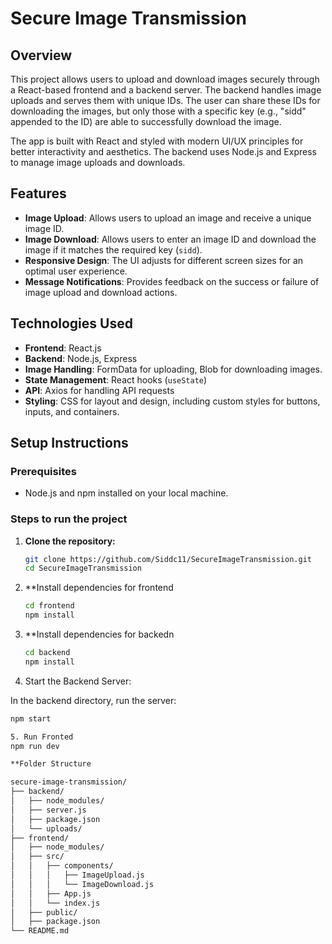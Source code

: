 # Secure Image Transmission

## Overview

This project allows users to upload and download images securely through a React-based frontend and a backend server. 
The backend handles image uploads and serves them with unique IDs. The user can share these IDs for downloading the images,
but only those with a specific key (e.g., "sidd" appended to the ID) are able to successfully download the image.

The app is built with React and styled with modern UI/UX principles for better interactivity and aesthetics. 
The backend uses Node.js and Express to manage image uploads and downloads.

## Features

- **Image Upload**: Allows users to upload an image and receive a unique image ID.
- **Image Download**: Allows users to enter an image ID and download the image if it matches the required key (`sidd`).
- **Responsive Design**: The UI adjusts for different screen sizes for an optimal user experience.
- **Message Notifications**: Provides feedback on the success or failure of image upload and download actions.

## Technologies Used

- **Frontend**: React.js
- **Backend**: Node.js, Express
- **Image Handling**: FormData for uploading, Blob for downloading images.
- **State Management**: React hooks (`useState`)
- **API**: Axios for handling API requests
- **Styling**: CSS for layout and design, including custom styles for buttons, inputs, and containers.

## Setup Instructions

### Prerequisites

- Node.js and npm installed on your local machine.

### Steps to run the project

1. **Clone the repository:**

   ```bash
   git clone https://github.com/Siddc11/SecureImageTransmission.git
   cd SecureImageTransmission

2. **Install dependencies for frontend
   ```bash
   cd frontend
   npm install

3. **Install dependencies for backedn
   ```bash
   cd backend
   npm install

4. Start the Backend Server:

In the backend directory, run the server:
```bash
npm start

5. Run Fronted
npm run dev

**Folder Structure

secure-image-transmission/
├── backend/
│   ├── node_modules/
│   ├── server.js
│   ├── package.json
│   └── uploads/
├── frontend/
│   ├── node_modules/
│   ├── src/
│   │   ├── components/
│   │   │   ├── ImageUpload.js
│   │   │   └── ImageDownload.js
│   │   ├── App.js
│   │   └── index.js
│   ├── public/
│   ├── package.json
└── README.md








